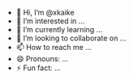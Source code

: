 - 👋 Hi, I’m @xkaike
- 👀 I’m interested in ...
- 🌱 I’m currently learning ...
- 💞️ I’m looking to collaborate on ...
- 📫 How to reach me ...
- 😄 Pronouns: ...
- ⚡ Fun fact: ...

<!---
kaikteck/kaikteck is a ✨ special ✨ repository because its `README.md` (this file) appears on your GitHub profile.
You can click the Preview link to take a look at your changes.
--->
